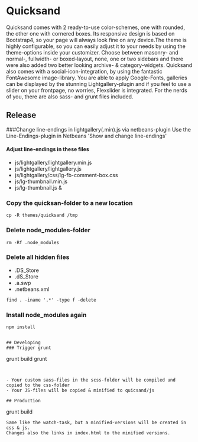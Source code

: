 # Quicksand
Quicksand comes with 2 ready-to-use color-schemes, one with rounded, the other one with cornered boxes. Its responsive design is based on Bootstrap4, so your page will always look fine on any device.The theme is highly configurable, so you can easily adjust it to your needs by using the theme-options inside your customizer.  Choose between masonry- and normal-, fullwidth- or boxed-layout, none, one or two sidebars and there were also added two better looking archive- & category-widgets. Quicksand also comes with a social-icon-integration, by using the fantastic FontAwesome image-library. You are able to apply Google-Fonts, galleries can be displayed by the stunning Lightgallery-plugin and if you feel to use a slider on your frontpage, no worries, Flexslider is integrated.  For the nerds of you, there are also sass- and grunt files included.

## Release
###Change line-endings in lightgallery(.min).js via netbeans-plugin
Use the Line-Endings-plugin in Netbeans 'Show and change line-endings' 

#### Adjust line-endings in these files
- js/lightgallery/lightgallery.min.js
- js/lightgallery/lightgallery.js
- js/lightgallery/css/lg-fb-comment-box.css
- js/lg-thumbnail.min.js
- js/lg-thumbnail.js & 


### Copy the quicksan-folder to a new location

```
cp -R themes/quicksand /tmp
```
	
### Delete node_modules-folder
```
rm -Rf .node_modules
```

### Delete all hidden files
- .DS_Store
- .dS_Store
- .a.swp
- .netbeans.xml	

```
find . -iname '.*' -type f -delete
```

### Install node_modules again 
```
npm install
```
```

## Developing
### Trigger grunt 

```
grunt build
grunt
```  


- Your custom sass-files in the scss-folder will be compiled und copied to the css-folder
- Your JS-files will be copied & minified to quicsand/js

## Production
```
grunt build
```
Same like the watch-task, but a minified-versions will be created in css & js.
Changes also the links in index.html to the minified versions.

